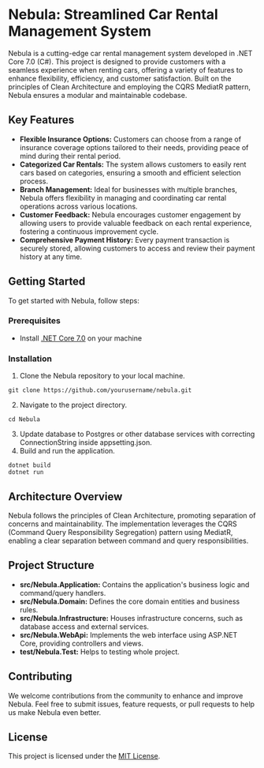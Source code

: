 # Nebula: Streamlined Car Rental Management System

Nebula is a cutting-edge car rental management system developed in .NET Core 7.0 (C#). This project is designed to provide customers with a seamless experience when renting cars, offering a variety of features to enhance flexibility, efficiency, and customer satisfaction. Built on the principles of Clean Architecture and employing the CQRS MediatR pattern, Nebula ensures a modular and maintainable codebase.

## Key Features
- **Flexible Insurance Options:** Customers can choose from a range of insurance coverage options tailored to their needs, providing peace of mind during their rental period.
- **Categorized Car Rentals:** The system allows customers to easily rent cars based on categories, ensuring a smooth and efficient selection process.
- **Branch Management:** Ideal for businesses with multiple branches, Nebula offers flexibility in managing and coordinating car rental operations across various locations.
- **Customer Feedback:** Nebula encourages customer engagement by allowing users to provide valuable feedback on each rental experience, fostering a continuous improvement cycle.
- **Comprehensive Payment History:** Every payment transaction is securely stored, allowing customers to access and review their payment history at any time.

## Getting Started 

To get started with Nebula, follow steps:

### Prerequisites
- Install [.NET Core 7.0](https://dotnet.microsoft.com/download/dotnet/7.0) on your machine

### Installation
1. Clone the Nebula repository to your local machine.
```
git clone https://github.com/yourusername/nebula.git
```
2. Navigate to the project directory.
```
cd Nebula
```
3. Update database to Postgres or other database services with correcting ConnectionString inside appsetting.json.
4. Build and run the application.
```
dotnet build
dotnet run
```

## Architecture Overview

Nebula follows the principles of Clean Architecture, promoting separation of concerns and maintainability. The implementation leverages the CQRS (Command Query Responsibility Segregation) pattern using MediatR, enabling a clear separation between command and query responsibilities.

## Project Structure

- **src/Nebula.Application:** Contains the application's business logic and command/query handlers.
- **src/Nebula.Domain:** Defines the core domain entities and business rules.
- **src/Nebula.Infrastructure:** Houses infrastructure concerns, such as database access and external services.
- **src/Nebula.WebApi:** Implements the web interface using ASP.NET Core, providing controllers and views.
- **test/Nebula.Test:** Helps to testing whole project.

## Contributing

We welcome contributions from the community to enhance and improve Nebula. Feel free to submit issues, feature requests, or pull requests to help us make Nebula even better.

## License

This project is licensed under the [MIT License]([https://chat.openai.com/c/LICENSE.md](https://github.com/jakhangir-esanov/Nebula/blob/main/LICENSE)https://github.com/jakhangir-esanov/Nebula/blob/main/LICENSE).
